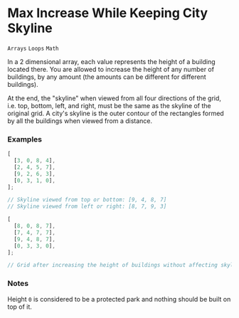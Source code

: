 # Max Increase While Keeping City Skyline

`Arrays` `Loops` `Math`

In a 2 dimensional array, each value represents the height of a building located there. You are allowed to increase the height of any number of buildings, by any amount (the amounts can be different for different buildings).

At the end, the "skyline" when viewed from all four directions of the grid, i.e. top, bottom, left, and right, must be the same as the skyline of the original grid. A city's skyline is the outer contour of the rectangles formed by all the buildings when viewed from a distance.

### Examples

```js
[
  [3, 0, 8, 4],
  [2, 4, 5, 7],
  [9, 2, 6, 3],
  [0, 3, 1, 0],
];

// Skyline viewed from top or bottom: [9, 4, 8, 7]
// Skyline viewed from left or right: [8, 7, 9, 3]

[
  [8, 0, 8, 7],
  [7, 4, 7, 7],
  [9, 4, 8, 7],
  [0, 3, 3, 0],
];

// Grid after increasing the height of buildings without affecting skylines.
```

### Notes

Height `0` is considered to be a protected park and nothing should be built on top of it.
